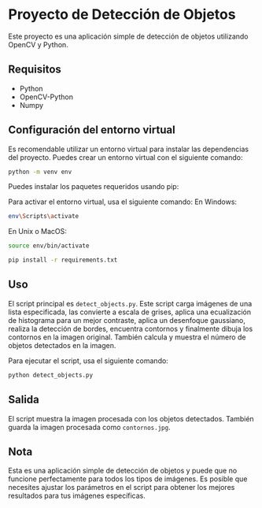 # Proyecto de Detección de Objetos

Este proyecto es una aplicación simple de detección de objetos utilizando OpenCV y Python.

## Requisitos

- Python
- OpenCV-Python
- Numpy

## Configuración del entorno virtual

Es recomendable utilizar un entorno virtual para instalar las dependencias del proyecto. Puedes crear un entorno virtual con el siguiente comando:

```bash
python -m venv env
```

Puedes instalar los paquetes requeridos usando pip:

Para activar el entorno virtual, usa el siguiente comando:
En Windows:
```bash
env\Scripts\activate
```

En Unix o MacOS:

```bash
source env/bin/activate
```

```bash
pip install -r requirements.txt
```

## Uso

El script principal es `detect_objects.py`. Este script carga imágenes de una lista especificada, las convierte a escala de grises, aplica una ecualización de histograma para un mejor contraste, aplica un desenfoque gaussiano, realiza la detección de bordes, encuentra contornos y finalmente dibuja los contornos en la imagen original. También calcula y muestra el número de objetos detectados en la imagen.

Para ejecutar el script, usa el siguiente comando:

```bash
python detect_objects.py
```

## Salida

El script muestra la imagen procesada con los objetos detectados. También guarda la imagen procesada como `contornos.jpg`.

## Nota

Esta es una aplicación simple de detección de objetos y puede que no funcione perfectamente para todos los tipos de imágenes. Es posible que necesites ajustar los parámetros en el script para obtener los mejores resultados para tus imágenes específicas.
